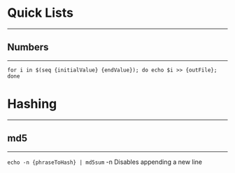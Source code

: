# Quick Lists
***
## Numbers
***
`for i in $(seq {initialValue} {endValue}); do echo $i >> {outFile}; done`
# Hashing
***
## md5
***
`echo -n {phraseToHash} | md5sum`
	-n
		Disables appending a new line